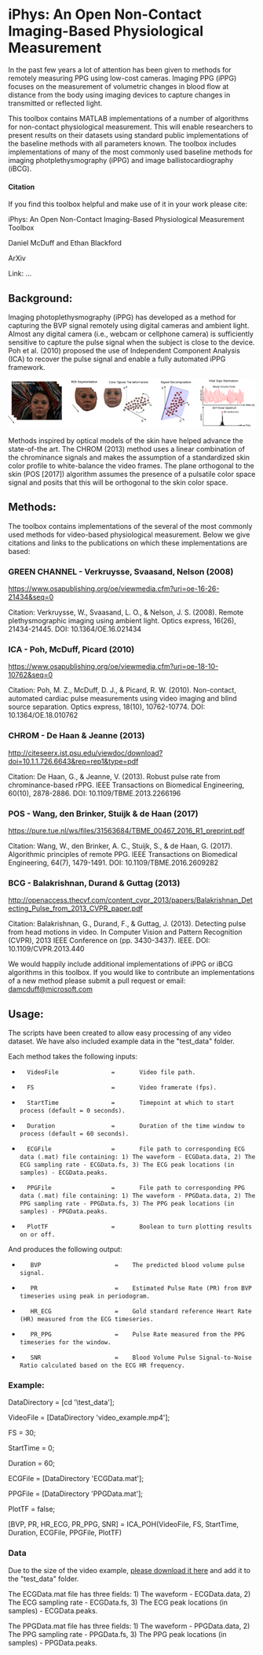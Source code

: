 # iPhys: An Open  Non-Contact  Imaging-Based  Physiological  Measurement
In the past few years a lot of attention has been given to methods for remotely measuring PPG using low-cost cameras.  Imaging PPG (iPPG) focuses on the measurement of volumetric changes in blood flow at distance from the body using imaging devices to capture changes in transmitted or reflected light. 

This toolbox contains MATLAB implementations of a number of algorithms for non-contact physiological measurement. This will enable researchers to present results on their datasets using standard public implementations of the baseline methods with all parameters known. The toolbox includes implementations of many of the most commonly used baseline methods for imaging photplethysmography (iPPG) and image ballistocardiography (iBCG).

#### Citation ####

If you find this toolbox helpful and make use of it in your work please cite:

iPhys: An Open Non-Contact Imaging-Based Physiological Measurement Toolbox

Daniel McDuff and Ethan Blackford

ArXiv

Link: ...

## Background: ## 

Imaging photoplethysmography (iPPG) has developed as a method for capturing the BVP signal remotely using digital cameras and ambient light. Almost any digital camera (i.e., webcam or cellphone camera) is sufficiently sensitive to capture the pulse signal when the subject is close to the device.  Poh et al. (2010) proposed the use of Independent Component Analysis (ICA) to recover the pulse signal and enable a fully automated iPPG framework.

![Alt text](imgs/Imaging_PPG.png?raw=true "Imaging PPG pipeline.")

Methods inspired by optical models of the skin have helped advance the state-of-the art. The CHROM (2013) method uses a linear combination of the chrominance signals and makes the assumption of a standardized skin color profile to white-balance the video frames. 
The plane orthogonal to the skin (POS [2017]) algorithm assumes the presence of a pulsatile color space signal and posits that this will be orthogonal to the skin color space.

## Methods: ## 

The toolbox contains implementations of the several of the most commonly used methods for video-based physiological measurement. Below we give citations and links to the publications on which these implementations are based:

### GREEN CHANNEL - Verkruysse, Svaasand, Nelson (2008) ###

https://www.osapublishing.org/oe/viewmedia.cfm?uri=oe-16-26-21434&seq=0

Citation: Verkruysse, W., Svaasand, L. O., & Nelson, J. S. (2008). Remote plethysmographic imaging using ambient light. Optics express, 16(26), 21434-21445. DOI: 10.1364/OE.16.021434

### ICA - Poh, McDuff, Picard (2010) ###

https://www.osapublishing.org/oe/viewmedia.cfm?uri=oe-18-10-10762&seq=0

Citation: Poh, M. Z., McDuff, D. J., & Picard, R. W. (2010). Non-contact, automated cardiac pulse measurements using video imaging and blind source separation. Optics express, 18(10), 10762-10774. DOI: 10.1364/OE.18.010762

### CHROM - De Haan & Jeanne (2013) ###

http://citeseerx.ist.psu.edu/viewdoc/download?doi=10.1.1.726.6643&rep=rep1&type=pdf

Citation: De Haan, G., & Jeanne, V. (2013). Robust pulse rate from chrominance-based rPPG. IEEE Transactions on Biomedical Engineering, 60(10), 2878-2886. DOI: 10.1109/TBME.2013.2266196

### POS - Wang, den Brinker, Stuijk & de Haan (2017) ###

https://pure.tue.nl/ws/files/31563684/TBME_00467_2016_R1_preprint.pdf

Citation: Wang, W., den Brinker, A. C., Stuijk, S., & de Haan, G. (2017). Algorithmic principles of remote PPG. IEEE Transactions on Biomedical Engineering, 64(7), 1479-1491. DOI: 10.1109/TBME.2016.2609282

### BCG - Balakrishnan, Durand & Guttag (2013) ###

http://openaccess.thecvf.com/content_cvpr_2013/papers/Balakrishnan_Detecting_Pulse_from_2013_CVPR_paper.pdf

Citation: Balakrishnan, G., Durand, F., & Guttag, J. (2013). Detecting pulse from head motions in video. In Computer Vision and Pattern Recognition (CVPR), 2013 IEEE Conference on (pp. 3430-3437). IEEE. DOI: 10.1109/CVPR.2013.440


We would happily include additional implementations of iPPG or iBCG algorithms in this toolbox. If you would like to contribute an implementations of a new method please submit a pull request or email: damcduff@microsoft.com

## Usage: ##

The scripts have been created to allow easy processing of any video dataset.  We have also included example data in the "test_data" folder.

Each method takes the following inputs:

*       VideoFile               =       Video file path.

*       FS                      =       Video framerate (fps).

*       StartTime               =       Timepoint at which to start process (default = 0 seconds).

*       Duration                =       Duration of the time window to process (default = 60 seconds).

*       ECGFile                 =       File path to corresponding ECG data (.mat) file containing: 1) The waveform - ECGData.data, 2) The ECG sampling rate - ECGData.fs, 3) The ECG peak locations (in samples) - ECGData.peaks.

*       PPGFile                 =       File path to corresponding PPG data (.mat) file containing: 1) The waveform - PPGData.data, 2) The PPG sampling rate - PPGData.fs, 3) The PPG peak locations (in samples) - PPGData.peaks.

*       PlotTF                  =       Boolean to turn plotting results on or off.

And produces the following output:

*        BVP                     =    The predicted blood volume pulse signal.

*        PR                      =    Estimated Pulse Rate (PR) from BVP timeseries using peak in periodogram.

*        HR_ECG                  =    Gold standard reference Heart Rate (HR) measured from the ECG timeseries.

*        PR_PPG                  =    Pulse Rate measured from the PPG timeseries for the window.

*        SNR                     =    Blood Volume Pulse Signal-to-Noise Ratio calculated based on the ECG HR frequency.


### Example: ###
DataDirectory           = [cd '\test_data\'];

VideoFile               = [DataDirectory 'video_example.mp4'];

FS                      = 30;

StartTime               = 0;

Duration                = 60;

ECGFile                 = [DataDirectory 'ECGData.mat'];

PPGFile                 = [DataDirectory 'PPGData.mat'];

PlotTF                  = false;


[BVP, PR, HR_ECG, PR_PPG, SNR] = ICA_POH(VideoFile, FS, StartTime, Duration, ECGFile, PPGFile, PlotTF)


### Data ###

Due to the size of the video example, [please download it here](https://drive.google.com/open?id=1oD4VbBD9ColSlbiIMEgxbvQ7LnXHPy1_) and add it to the "test_data" folder. 

The ECGData.mat file has three fields: 1) The waveform - ECGData.data, 2) The ECG sampling rate - ECGData.fs, 3) The ECG peak locations (in samples) - ECGData.peaks.

The PPGData.mat file has three fields: 1) The waveform - PPGData.data, 2) The PPG sampling rate - PPGData.fs, 3) The PPG peak locations (in samples) - PPGData.peaks.

